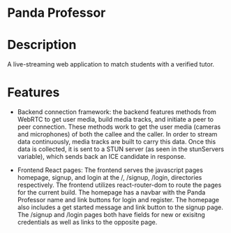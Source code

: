 # Panda Professor

# Description
A live-streaming web application to match students with a verified tutor.

# Features
- Backend connection framework: the backend features methods from WebRTC to get user media, build media tracks, and initiate a peer to peer connection. These methods work to get the user media (cameras and microphones) of both the callee and the caller. In order to stream data continuously, media tracks are built to carry this data. Once this data is collected, it is sent to a STUN server (as seen in the stunServers variable), which sends back an ICE candidate in response.

- Frontend React pages: The frontend serves the javascript pages homepage, signup, and login at the /, /signup, /login, directories respectively. The frontend utilizes react-router-dom to route the pages for the current build. The homepage has a navbar with the Panda Professor name and link buttons for login and register. The homepage also includes a get started message and link button to the signup page. The /signup and /login pages both have fields for new or exisitng credentials as well as links to the opposite page.

